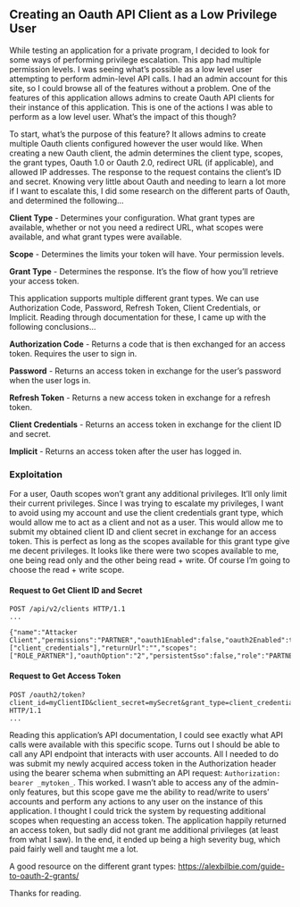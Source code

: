   ## Creating an Oauth API Client as a Low Privilege User

While testing an application for a private program, I decided to look for some ways of performing privilege escalation. This app had multiple permission levels. I was seeing what’s possible as a low level user attempting to perform admin-level API calls. I had an admin account for this site, so I could browse all of the features without a problem. One of the features of this application allows admins to create Oauth API clients for their instance of this application. This is one of the actions I was able to perform as a low level user. What’s the impact of this though? 

To start, what’s the purpose of this feature? It allows admins to create multiple Oauth clients configured however the user would like. When creating a new Oauth client, the admin determines the client type, scopes, the grant types, Oauth 1.0 or Oauth 2.0, redirect URL (if applicable), and allowed IP addresses. The response to the request contains the client’s ID and secret. Knowing very little about Oauth and needing to learn a lot more if I want to escalate this, I did some research on the different parts of Oauth, and determined the following…

**Client Type** - Determines your configuration. What grant types are available, whether or not you need a redirect URL, what scopes were available, and what grant types were available.

**Scope** - Determines the limits your token will have. Your permission levels. 

**Grant Type** - Determines the response. It’s the flow of how you’ll retrieve your access token.

This application supports multiple different grant types. We can use Authorization Code, Password, Refresh Token, Client Credentials, or Implicit. Reading through documentation for these, I came up with the following conclusions…

**Authorization Code** - Returns a code that is then exchanged for an access token. Requires the user to sign in.

**Password** - Returns an access token in exchange for the user’s password when the user logs in.

**Refresh Token** - Returns a new access token in exchange for a refresh token.

**Client Credentials** - Returns an access token in exchange for the client ID and secret.

**Implicit** - Returns an access token after the user has logged in.

### Exploitation

For a user, Oauth scopes won’t grant any additional privileges. It’ll only limit their current privileges. Since I was trying to escalate my privileges, I want to avoid using my account and use the client credentials grant type, which would allow me to act as a client and not as a user. This would allow me to submit my obtained client ID and client secret in exchange for an access token. This is perfect as long as the scopes available for this grant type give me decent privileges. It looks like there were two scopes available to me, one being read only and the other being read + write. Of course I’m going to choose the read + write scope. 

#### Request to Get Client ID and Secret
```
POST /api/v2/clients HTTP/1.1
...

{"name":"Attacker Client","permissions":"PARTNER","oauth1Enabled":false,"oauth2Enabled":true,"grantTypes":["client_credentials"],"returnUrl":"","scopes":["ROLE_PARTNER"],"oauthOption":"2","persistentSso":false,"role":"PARTNER","withOidcScope":false,"withUserScopes":false,"refreshTokenSeconds":2592000}
```

#### Request to Get Access Token

```
POST /oauth2/token?client_id=myClientID&client_secret=mySecret&grant_type=client_credentials&scope=ROLE_PARTNER HTTP/1.1
...
```

Reading this application’s API documentation, I could see exactly what API calls were available with this specific scope. Turns out I should be able to call any API endpoint that interacts with user accounts. All I needed to do was submit my newly acquired access token in the Authorization header using the bearer schema when submitting an API request: `Authorization: bearer _mytoken_`. This worked. I wasn’t able to access any of the admin-only features, but this scope gave me the ability to read/write to users’ accounts and perform any actions to any user on the instance of this application. I thought I could trick the system by requesting additional scopes when requesting an access token. The application happily returned an access token, but sadly did not grant me additional privileges (at least from what I saw). In the end, it ended up being a high severity bug, which paid fairly well and taught me a lot.

A good resource on the different grant types: https://alexbilbie.com/guide-to-oauth-2-grants/

Thanks for reading.
